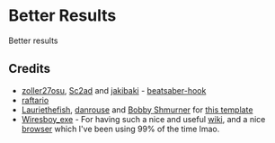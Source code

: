 # Better Results

Better results 

## Credits

* [zoller27osu](https://github.com/zoller27osu), [Sc2ad](https://github.com/Sc2ad) and [jakibaki](https://github.com/jakibaki) - [beatsaber-hook](https://github.com/sc2ad/beatsaber-hook)
* [raftario](https://github.com/raftario)
* [Lauriethefish](https://github.com/Lauriethefish), [danrouse](https://github.com/danrouse) and [Bobby Shmurner](https://github.com/BobbyShmurner) for [this template](https://github.com/Lauriethefish/quest-mod-template)
* [Wiresboy_exe](https://github.com/wiresboy-exe/) - For having such a nice and useful [wiki](https://docs.phazed.xyz/beatsaber-modding/home), and a nice [browser](https://modtools.phazed.xyz/browser) which I've been using 99% of the time lmao.
